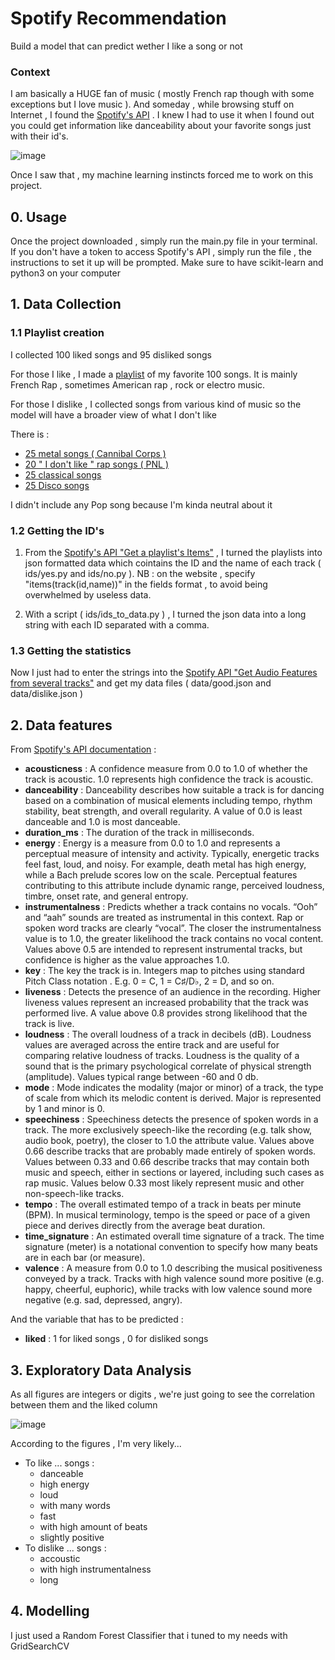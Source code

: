 # Spotify Recommendation

Build a model that can predict wether I like a song or not

### Context


I am basically a HUGE fan of music ( mostly French rap though with some exceptions but I love music ). And someday , while browsing stuff on Internet , I found the [Spotify's API](https://developer.spotify.com/documentation/web-api/) . I knew I had to use it when I found out you could get information like danceability about your favorite songs just with their id's.

![image](https://user-images.githubusercontent.com/86613710/127216769-745ac143-7456-4464-bbe3-adc53872c133.png)

Once I saw that , my machine learning instincts forced me to work on this project.

## 0. Usage

Once the project downloaded , simply run the main.py file in your terminal.
If you don't have a token to access Spotify's API , simply run the file , the instructions to set it up will be prompted.
Make sure to have scikit-learn and python3 on your computer

## 1. Data Collection

### 1.1 Playlist creation
I collected 100 liked songs and 95 disliked songs

For those I like , I made a [playlist](https://open.spotify.com/playlist/2WONKi3eZaR29QaQCRSiAE?si=a2463f1d382f4399) of my favorite 100 songs. It is mainly French Rap , sometimes American rap , rock or electro music.

For those I dislike , I collected songs from various kind of music so the model will have a broader view of what I don't like

There is :
- [25 metal songs ( Cannibal Corps )](https://open.spotify.com/playlist/37i9dQZF1DZ06evO0grpKg?si=3c829a46465d4367)
- [20 " I don't like " rap songs ( PNL )](https://open.spotify.com/playlist/37i9dQZF1DX2fxPY4lXxv8?si=c69f40a2a2014a25)
- [25 classical songs](https://open.spotify.com/playlist/1h0CEZCm6IbFTbxThn6Xcs?si=933db0752a684db0)
- [25 Disco songs](https://open.spotify.com/playlist/2rkU3Aop33atDJoF8LCCjh?si=5e1247ee29284f0a)

I didn't include any Pop song because I'm kinda neutral about it

### 1.2 Getting the ID's

1. From the [Spotify's API "Get a playlist's Items"](https://developer.spotify.com/console/get-playlist-tracks/) , I turned the playlists into json formatted data which cointains the ID and the name of each track ( ids/yes.py and ids/no.py ). NB : on the website , specify "items(track(id,name))" in the fields format , to avoid being overwhelmed by useless data.

2. With a script ( ids/ids_to_data.py ) , I turned the json data into a long string with each ID separated with a comma.

### 1.3 Getting the statistics

Now I just had to enter the strings into the [Spotify API "Get Audio Features from several tracks"](https://developer.spotify.com/console/get-audio-features-several-tracks/) and get my data files ( data/good.json and data/dislike.json )

## 2. Data features

From [Spotify's API documentation](https://developer.spotify.com/documentation/web-api/reference/#object-audiofeaturesobject) :

* **acousticness** : A confidence measure from 0.0 to 1.0 of whether the track is acoustic. 1.0 represents high confidence the track is acoustic.
* **danceability** : Danceability describes how suitable a track is for dancing based on a combination of musical elements including tempo, rhythm stability, beat strength, and overall regularity. A value of 0.0 is least danceable and 1.0 is most danceable.
* **duration_ms** : The duration of the track in milliseconds.
* **energy** : Energy is a measure from 0.0 to 1.0 and represents a perceptual measure of intensity and activity. Typically, energetic tracks feel fast, loud, and noisy. For example, death metal has high energy, while a Bach prelude scores low on the scale. Perceptual features contributing to this attribute include dynamic range, perceived loudness, timbre, onset rate, and general entropy.
* **instrumentalness** : Predicts whether a track contains no vocals. “Ooh” and “aah” sounds are treated as instrumental in this context. Rap or spoken word tracks are clearly “vocal”. The closer the instrumentalness value is to 1.0, the greater likelihood the track contains no vocal content. Values above 0.5 are intended to represent instrumental tracks, but confidence is higher as the value approaches 1.0.
* **key** : The key the track is in. Integers map to pitches using standard Pitch Class notation . E.g. 0 = C, 1 = C♯/D♭, 2 = D, and so on.
* **liveness** : Detects the presence of an audience in the recording. Higher liveness values represent an increased probability that the track was performed live. A value above 0.8 provides strong likelihood that the track is live.
* **loudness** : The overall loudness of a track in decibels (dB). Loudness values are averaged across the entire track and are useful for comparing relative loudness of tracks. Loudness is the quality of a sound that is the primary psychological correlate of physical strength (amplitude). Values typical range between -60 and 0 db.
* **mode** : Mode indicates the modality (major or minor) of a track, the type of scale from which its melodic content is derived. Major is represented by 1 and minor is 0.
* **speechiness** : Speechiness detects the presence of spoken words in a track. The more exclusively speech-like the recording (e.g. talk show, audio book, poetry), the closer to 1.0 the attribute value. Values above 0.66 describe tracks that are probably made entirely of spoken words. Values between 0.33 and 0.66 describe tracks that may contain both music and speech, either in sections or layered, including such cases as rap music. Values below 0.33 most likely represent music and other non-speech-like tracks.
* **tempo** : The overall estimated tempo of a track in beats per minute (BPM). In musical terminology, tempo is the speed or pace of a given piece and derives directly from the average beat duration.
* **time_signature** : An estimated overall time signature of a track. The time signature (meter) is a notational convention to specify how many beats are in each bar (or measure).
* **valence** : A measure from 0.0 to 1.0 describing the musical positiveness conveyed by a track. Tracks with high valence sound more positive (e.g. happy, cheerful, euphoric), while tracks with low valence sound more negative (e.g. sad, depressed, angry).


And the variable that has to be predicted :

* **liked** : 1 for liked songs , 0 for disliked songs

## 3. Exploratory Data Analysis

As all figures are integers or digits , we're just going to see the correlation between them and the liked column

![image](https://user-images.githubusercontent.com/86613710/127217398-60dd2d01-8cc9-4f29-8b15-574d7e093bac.png)


According to the figures , I'm very likely...
* To like ... songs :
    * danceable
    * high energy
    * loud
    * with many words
    * fast
    * with high amount of beats
    * slightly positive 
* To dislike ... songs :
    * accoustic
    * with high instrumentalness
    * long 

## 4. Modelling

I just used a Random Forest Classifier that i tuned to my needs with GridSearchCV
